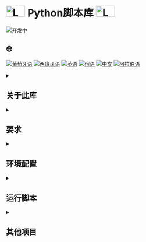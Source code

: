 # <img src="https://cdn-icons-png.flaticon.com/128/1822/1822921.png" alt="Logo" width="52" height="30" /> Python脚本库 <img src="https://cdn-icons-png.flaticon.com/128/1822/1822921.png" alt="Logo" width="52" height="30" />

![开发中](https://img.shields.io/badge/状态-开发中-yellow)

## 🌐 
[![葡萄牙语](https://img.shields.io/badge/Português-green)](https://github.com/SamuelRocha91/trybeIsNotGoogle/blob/main/README.md)
[![西班牙语](https://img.shields.io/badge/Español-yellow)](https://github.com/SamuelRocha91/trybeIsNotGoogle/blob/main/README_es.md)
[![英语](https://img.shields.io/badge/English-blue)](https://github.com/SamuelRocha91/trybeIsNotGoogle/blob/main/README_en.md)
[![俄语](https://img.shields.io/badge/Russian-lightgrey)](https://github.com/SamuelRocha91/trybeIsNotGoogle/blob/main/README_ru.md)
[![中文](https://img.shields.io/badge/Chinese-red)](https://github.com/SamuelRocha91/trybeIsNotGoogle/blob/main/README_ch.md)
[![阿拉伯语](https://img.shields.io/badge/Arabic-orange)](https://github.com/SamuelRocha91/trybeIsNotGoogle/blob/main/README_ar.md)

<details>
<summary> 
  <h2>
    关于此库
  </h2>
</summary>

该库包含正在开发的Python脚本。目前，库中包括一个使用Selenium WebDriver与网页交互的脚本。

</details>

<details>
<summary><h2>要求</h2></summary>

在运行脚本之前，您需要安装一些前置条件：

- Python 3.x
- Pip（Python包管理器）
- [Google Chrome](https://www.google.com/chrome/)（或其他兼容Selenium WebDriver的浏览器）
- [ChromeDriver](https://sites.google.com/chromium.org/driver/)（如果您不使用`webdriver_manager`）

</details>

<details>
<summary><h2>环境配置</h2></summary>

1. **克隆库：**

   ```bash
   git clone https://github.com/usuario/repo.git
   cd repo
   ```

2. **在项目根目录创建一个`.env`文件**，其中包含浏览器二进制文件的位置：

   ```env
   CHROME_BINARY_LOCATION=/路径/到/您的/chrome
   ```

   **注意：**确保将`/路径/到/您的/chrome`替换为您计算机上浏览器二进制文件的实际路径。

3. **安装项目依赖：**

   ```bash
   pip install -r requirements.txt
   ```

   `requirements.txt`文件应包含以下库：

   ```
   selenium
   webdriver-manager
   python-dotenv
   ```

   您可以使用以下命令创建此文件：

   ```bash
   pip freeze > requirements.txt
   ```

</details>

<details>
<summary><h2>运行脚本</h2></summary>

1. **运行Python脚本：**

   ```bash
   python3 /路径/到/您的/script/vagas.py
   ```

   确保根据需要调整脚本路径。

</details>

<details>
<summary><h2>其他项目</h2></summary>

-  [餐厅订单](https://github.com/SamuelRocha91/restaurantOrders/blob/main/README_ch.md)
-  [算法](https://github.com/SamuelRocha91/Algorithms/blob/main/README_ch.md)
-  [Trybe不是谷歌](https://github.com/SamuelRocha91/trybeIsNotGoogle/blob/main/README_ch.md)

</details>
